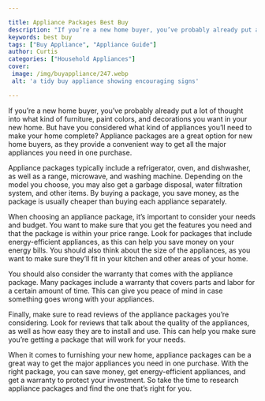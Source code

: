 ```yaml
---

title: Appliance Packages Best Buy
description: "If you’re a new home buyer, you’ve probably already put a lot of thought into what kind of furniture, paint colors, and decoration...get more detail"
keywords: best buy
tags: ["Buy Appliance", "Appliance Guide"]
author: Curtis
categories: ["Household Appliances"]
cover: 
 image: /img/buyappliance/247.webp
 alt: 'a tidy buy appliance showing encouraging signs'

---
```


If you’re a new home buyer, you’ve probably already put a lot of thought into what kind of furniture, paint colors, and decorations you want in your new home. But have you considered what kind of appliances you’ll need to make your home complete? Appliance packages are a great option for new home buyers, as they provide a convenient way to get all the major appliances you need in one purchase.

Appliance packages typically include a refrigerator, oven, and dishwasher, as well as a range, microwave, and washing machine. Depending on the model you choose, you may also get a garbage disposal, water filtration system, and other items. By buying a package, you save money, as the package is usually cheaper than buying each appliance separately.

When choosing an appliance package, it’s important to consider your needs and budget. You want to make sure that you get the features you need and that the package is within your price range. Look for packages that include energy-efficient appliances, as this can help you save money on your energy bills. You should also think about the size of the appliances, as you want to make sure they’ll fit in your kitchen and other areas of your home.

You should also consider the warranty that comes with the appliance package. Many packages include a warranty that covers parts and labor for a certain amount of time. This can give you peace of mind in case something goes wrong with your appliances.

Finally, make sure to read reviews of the appliance packages you’re considering. Look for reviews that talk about the quality of the appliances, as well as how easy they are to install and use. This can help you make sure you’re getting a package that will work for your needs.

When it comes to furnishing your new home, appliance packages can be a great way to get the major appliances you need in one purchase. With the right package, you can save money, get energy-efficient appliances, and get a warranty to protect your investment. So take the time to research appliance packages and find the one that’s right for you.
